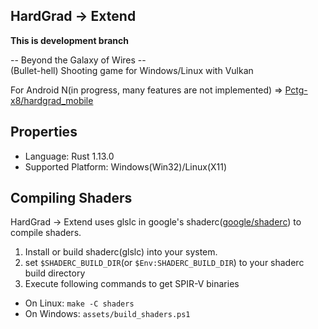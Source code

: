 HardGrad -> Extend
---

**This is development branch**  

-- Beyond the Galaxy of Wires --  
(Bullet-hell) Shooting game for Windows/Linux with Vulkan

For Android N(in progress, many features are not implemented) => [Pctg-x8/hardgrad_mobile](https://github.com/Pctg-x8/hardgrad_mobile)

## Properties

- Language: Rust 1.13.0
- Supported Platform: Windows(Win32)/Linux(X11)

## Compiling Shaders

HardGrad -> Extend uses glslc in google's shaderc([google/shaderc](https://github.com/google/shaderc)) to compile shaders.

1. Install or build shaderc(glslc) into your system.
2. set `$SHADERC_BUILD_DIR`(or `$Env:SHADERC_BUILD_DIR`) to your shaderc build directory
3. Execute following commands to get SPIR-V binaries
 - On Linux: `make -C shaders`
 - On Windows: `assets/build_shaders.ps1`
